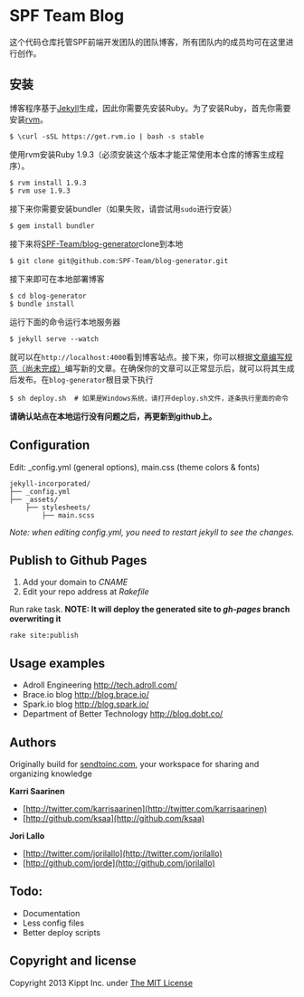 # SPF Team Blog
这个代码仓库托管SPF前端开发团队的团队博客，所有团队内的成员均可在这里进行创作。

## 安装
博客程序基于[Jekyll](http://jekyllrb.com/)生成，因此你需要先安装Ruby。为了安装Ruby，首先你需要安装[rvm](https://rvm.io/)。

    $ \curl -sSL https://get.rvm.io | bash -s stable

使用rvm安装Ruby 1.9.3（必须安装这个版本才能正常使用本仓库的博客生成程序）。

    $ rvm install 1.9.3
    $ rvm use 1.9.3

接下来你需要安装bundler（如果失败，请尝试用`sudo`进行安装）

    $ gem install bundler

接下来将[SPF-Team/blog-generator](https://github.com/SPF-Team/blog-generator)clone到本地

    $ git clone git@github.com:SPF-Team/blog-generator.git

接下来即可在本地部署博客
    
    $ cd blog-generator
    $ bundle install

运行下面的命令运行本地服务器

    $ jekyll serve --watch

就可以在`http://localhost:4000`看到博客站点。接下来，你可以根据[文章编写规范（尚未完成）]()编写新的文章。在确保你的文章可以正常显示后，就可以将其生成后发布。在`blog-generator`根目录下执行

    $ sh deploy.sh  # 如果是Windows系统，请打开deploy.sh文件，逐条执行里面的命令

**请确认站点在本地运行没有问题之后，再更新到github上。**


## Configuration
Edit: _config.yml (general options), main.css (theme colors &amp; fonts)

```
jekyll-incorporated/
├── _config.yml
├── _assets/
    ├── stylesheets/
        ├── main.scss
```

_Note: when editing _config.yml, you need to restart jekyll to see the changes.__

    
## Publish to Github Pages
1. Add your domain to _CNAME_
2. Edit your repo address at _Rakefile_
    
Run rake task. **NOTE: It will deploy the generated site to _gh-pages_ branch overwriting it**    
``` 
rake site:publish
```

## Usage examples

* Adroll Engineering http://tech.adroll.com/
* Brace.io blog http://blog.brace.io/
* Spark.io blog http://blog.spark.io/
* Department of Better Technology http://blog.dobt.co/

## Authors

Originally build for [sendtoinc.com](https://sendtoinc.com), your workspace for sharing and organizing knowledge

**Karri Saarinen**

+ [http://twitter.com/karrisaarinen](http://twitter.com/karrisaarinen)
+ [http://github.com/ksaa](http://github.com/ksaa)

**Jori Lallo**

+ [http://twitter.com/jorilallo](http://twitter.com/jorilallo)
+ [http://github.com/jorde](http://github.com/jorilallo)

## Todo:

+ Documentation
+ Less config files
+ Better deploy scripts

## Copyright and license

Copyright 2013 Kippt Inc. under [The MIT License ](LICENSE)

